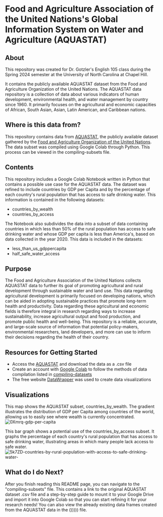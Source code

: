 # Food and Agriculture Association of the United Nations's Global Information System on Water and Agriculture (AQUASTAT)
## About
This repository was created for Dr. Gotzler's English 105 class during the Spring 2024 semester at the University of North Carolina at Chapel Hill. 

It contains the publicly available AQUASTAT dataset from the Food and Agriculture Organization of the United Nations. The AQUASTAT data repository is a collection of data about various indicators of human development, environmental health, and water management by country since 1960. It primarily focuses on the agricultural and economic capacities of African, South Asian, Asian, Latin American, and Caribbean nations. 
## Where is this data from?
This  repository contains data from [AQUASTAT](https://data.apps.fao.org/aquastat/?lang=en), the publicly available dataset gathered by the [Food and Agriculture Organization of the United Nations](https://www.fao.org/aquastat/en/). 
The data subset was compiled using Google Colab through Python. This process can be viewed in the compiling-subsets file.


## Contents
This repository includes a Google Colab Notebook written in Python that contains a possible use case for the AQUASTAT data. The dataset was refined to include countries by GDP per Capita and by the percentage of each country's rural population that has access to safe drinking water. This information is contained in the following datasets:
* countries_by_wealth
* countries_by_access

The Notebook also subdivides the data into a subset of data containing countries in which less than 50% of the rural population has access to safe drinking water and whose GDP per capita is less than America's, based on data collected in the year 2020. This data is included in the datasets:
* less_than_us_gdppercapita
* half_safe_water_access

## Purpose
The Food and Agriculture Association of the United Nations collects AQUASTAT data to further its goal of promoting agricultural and rural development through sustainable water and land use. This data regarding agricultural development is primarily focused on developing nations, which can be aided in adopting sustainable practices that promote long-term health and productivity. Data regarding these agricultural and economic fields is therefore integral in research regarding ways to increase sustainability, increase agricultural output and food production, and promote public health and well-being. This repository is a reliable, accurate, and large-scale source of information that potential policy-makers, environmental researchers, land developers, and more can use to inform their decisions regarding the health of their country.

## Resources for Getting Started
* Access the [AQUASTAT](https://data.apps.fao.org/aquastat/?lang=en) and download the data as a .csv file
* Create an account with [Google Colab](https://colab.google/notebooks/) to follow the methods of data compilation listed in [compiling-datasets]()
* The free website [DataWrapper](https://www.datawrapper.de/) was used to create data visualizations

## Visualizations
This map shows the AQUASTAT subset, countries_by_wealth. The gradient illustrates the distribution of GDP per Capita among countries of the world, allowing us to easily see where wealth is currently concentrated. 
![0Xmrq-gdp-per-capita](https://github.com/margaretmead/AQUASTAT-DATA/assets/156699907/c3a48ef0-7fd5-4f59-88e7-4e4407718ee5)


This bar graph shows a potential use of the countries_by_access subset. It graphs the percentage of each country's rural population that has access to safe drinking water, illustrating areas in which many people lack access to safe water.
![5k7ZD-countries-by-rural-population-with-access-to-safe-drinking-water-](https://github.com/margaretmead/AQUASTAT-DATA/assets/156699907/4d547169-e521-4bd7-81e8-eff8e4285a96)



## What do I do Next?
After you finish reading this README page, you can navigate to the "compiling-subsets" file. This contains a link to the original AQUASTAT dataset .csv file and a step-by-step guide to mount it to your Google Drive and import it into Google Colab so that you can start refining it for your research needs! You can also view the already existing data frames created from the AQUASTAT data in the ())))) file. 
